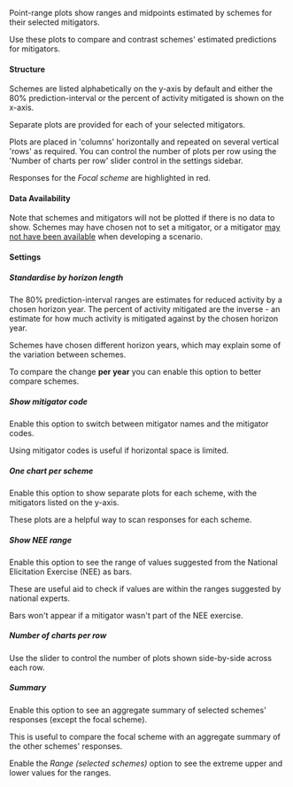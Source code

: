 Point-range plots show ranges and midpoints estimated by schemes for their selected mitigators.

Use these plots to compare and contrast schemes' estimated predictions for mitigators.

#### Structure

Schemes are listed alphabetically on the y-axis by default and either the 80% prediction-interval or the percent of activity mitigated is shown on the x-axis.

Separate plots are provided for each of your selected mitigators.

Plots are placed in 'columns' horizontally and repeated on several vertical 'rows' as required.
You can control the number of plots per row using the 'Number of charts per row' slider control in the settings sidebar.

Responses for the *Focal scheme* are highlighted in red.

#### Data Availability

Note that schemes and mitigators will not be plotted if there is no data to show.
Schemes may have chosen not to set a mitigator, or a mitigator [may not have been available](https://connect.strategyunitwm.nhs.uk/nhp/project_information/user_guide/mitigators_lookup.html) when developing a scenario.

#### Settings

##### Standardise by horizon length

The 80% prediction-interval ranges are estimates for reduced activity by a chosen horizon year. The percent of activity mitigated are the inverse - an estimate for how much activity is mitigated against by the chosen horizon year.

Schemes have chosen different horizon years, which may explain some of the variation between schemes.

To compare the change **per year** you can enable this option to better compare schemes.

##### Show mitigator code

Enable this option to switch between mitigator names and the mitigator codes.

Using mitigator codes is useful if horizontal space is limited.

##### One chart per scheme

Enable this option to show separate plots for each scheme, with the mitigators listed on the y-axis.

These plots are a helpful way to scan responses for each scheme.

##### Show NEE range

Enable this option to see the range of values suggested from the National Elicitation Exercise (NEE) as bars.

These are useful aid to check if values are within the ranges suggested by national experts.

Bars won't appear if a mitigator wasn't part of the NEE exercise.

##### Number of charts per row

Use the slider to control the number of plots shown side-by-side across each row.

##### Summary

Enable this option to see an aggregate summary of selected schemes' responses (except the focal scheme).

This is useful to compare the focal scheme with an aggregate summary of the other schemes' responses.

Enable the *Range (selected schemes)* option to see the extreme upper and lower values for the ranges.
